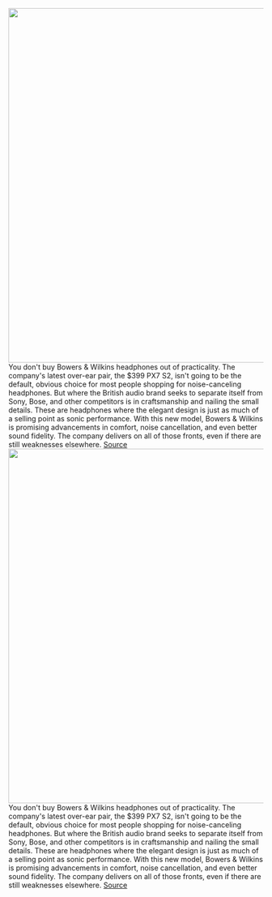 <img src='https://cdn.vox-cdn.com/thumbor/TOkSy5rInD4rauYfPDfpfzQsnoQ=/0x0:2040x1360/1200x675/filters:focal(901x609:1227x935)/cdn.vox-cdn.com/uploads/chorus_image/image/71028101/lede.0.jpg' width='700px' /><br/>
You don't buy Bowers & Wilkins headphones out of practicality. The company's latest over-ear pair, the $399 PX7 S2, isn't going to be the default, obvious choice for most people shopping for noise-canceling headphones. But where the British audio brand seeks to separate itself from Sony, Bose, and other competitors is in craftsmanship and nailing the small details. These are headphones where the elegant design is just as much of a selling point as sonic performance. With this new model, Bowers & Wilkins is promising advancements in comfort, noise cancellation, and even better sound fidelity. The company delivers on all of those fronts, even if there are still weaknesses elsewhere.
<a href='https://www.theverge.com/23187234/bowers-wilkins-px7-s2-noise-canceling-headphones-review'> Source <a/><img src='https://cdn.vox-cdn.com/thumbor/TOkSy5rInD4rauYfPDfpfzQsnoQ=/0x0:2040x1360/1200x675/filters:focal(901x609:1227x935)/cdn.vox-cdn.com/uploads/chorus_image/image/71028101/lede.0.jpg' width='700px' /><br/>
You don't buy Bowers & Wilkins headphones out of practicality. The company's latest over-ear pair, the $399 PX7 S2, isn't going to be the default, obvious choice for most people shopping for noise-canceling headphones. But where the British audio brand seeks to separate itself from Sony, Bose, and other competitors is in craftsmanship and nailing the small details. These are headphones where the elegant design is just as much of a selling point as sonic performance. With this new model, Bowers & Wilkins is promising advancements in comfort, noise cancellation, and even better sound fidelity. The company delivers on all of those fronts, even if there are still weaknesses elsewhere.
<a href='https://www.theverge.com/23187234/bowers-wilkins-px7-s2-noise-canceling-headphones-review'> Source <a/>